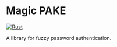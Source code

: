 # Magic PAKE
[![Rust](https://github.com/Quacktiamauct/magic-pake/actions/workflows/rust.yml/badge.svg?branch=master)](https://github.com/Quacktiamauct/magic-pake/actions/workflows/rust.yml)

A library for fuzzy password authentication.

